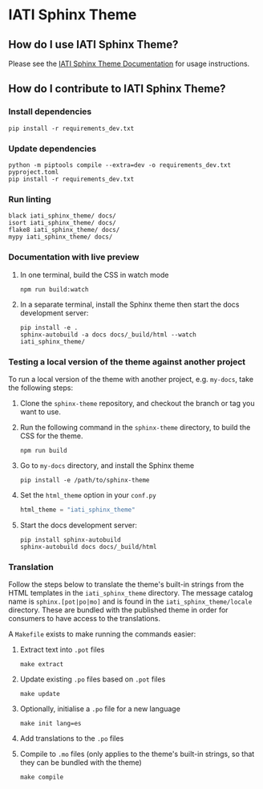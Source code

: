 # IATI Sphinx Theme

## How do I use IATI Sphinx Theme?

Please see the [IATI Sphinx Theme Documentation](https://iati-sphinx-theme.readthedocs-hosted.com/en/latest/) for usage instructions.

## How do I contribute to IATI Sphinx Theme?

### Install dependencies

```
pip install -r requirements_dev.txt
```

### Update dependencies

```
python -m piptools compile --extra=dev -o requirements_dev.txt pyproject.toml
pip install -r requirements_dev.txt
```

### Run linting

```
black iati_sphinx_theme/ docs/
isort iati_sphinx_theme/ docs/
flake8 iati_sphinx_theme/ docs/
mypy iati_sphinx_theme/ docs/
```

### Documentation with live preview

1. In one terminal, build the CSS in watch mode

   ```
   npm run build:watch
   ```

2. In a separate terminal, install the Sphinx theme then start the docs development server:

   ```
   pip install -e .
   sphinx-autobuild -a docs docs/_build/html --watch iati_sphinx_theme/
   ```

### Testing a local version of the theme against another project

To run a local version of the theme with another project, e.g. `my-docs`, take the following steps:

1. Clone the `sphinx-theme` repository, and checkout the branch or tag you want to use.

2. Run the following command in the `sphinx-theme` directory, to build the CSS for the theme.

   ```
   npm run build
   ```

3. Go to `my-docs` directory, and install the Sphinx theme

   ```
   pip install -e /path/to/sphinx-theme
   ```

4. Set the `html_theme` option in your `conf.py`

   ```python
   html_theme = "iati_sphinx_theme"
   ```

5. Start the docs development server:

   ```
   pip install sphinx-autobuild
   sphinx-autobuild docs docs/_build/html
   ```

### Translation

Follow the steps below to translate the theme's built-in strings from the HTML templates in the `iati_sphinx_theme` directory.
The message catalog name is `sphinx.[pot|po|mo]` and is found in the `iati_sphinx_theme/locale` directory.
These are bundled with the published theme in order for consumers to have access to the translations.

A `Makefile` exists to make running the commands easier:

1. Extract text into `.pot` files

   ```
   make extract
   ```

2. Update existing `.po` files based on `.pot` files

   ```
   make update
   ```

3. Optionally, initialise a `.po` file for a new language

   ```
   make init lang=es
   ```

4. Add translations to the `.po` files

5. Compile to `.mo` files (only applies to the theme's built-in strings, so that they can be bundled with the theme)

   ```
   make compile
   ```
